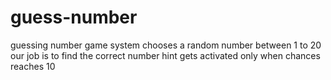 # guess-number
guessing number game
system chooses a random number between 1 to 20
our job is to find the correct number
hint gets activated only when chances reaches 10  
